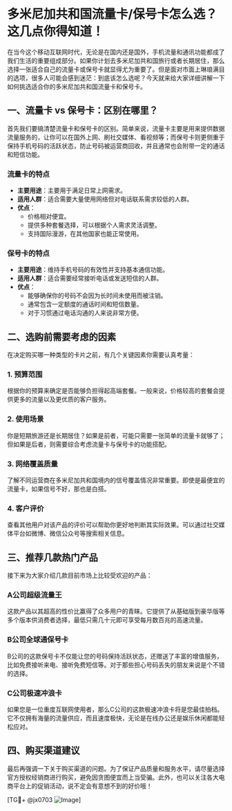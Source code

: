 # 多米尼加共和国流量卡/保号卡怎么选？这几点你得知道！

在当今这个移动互联网时代，无论是在国内还是国外，手机流量和通讯功能都成了我们生活的重要组成部分。如果你计划去多米尼加共和国旅行或者长期居住，那么选择一张适合自己的流量卡或保号卡就显得尤为重要了。但是面对市面上琳琅满目的选项，很多人可能会感到迷茫：到底该怎么选呢？今天就来给大家详细讲解一下如何挑选适合你的多米尼加共和国流量卡和保号卡。

## 一、流量卡 vs 保号卡：区别在哪里？

首先我们要搞清楚流量卡和保号卡的区别。简单来说，流量卡主要是用来提供数据流量服务的，让你可以在国外上网、刷社交媒体、看视频等；而保号卡则更侧重于保持手机号码的活跃状态，防止号码被运营商回收，并且通常也会附带一定的通话和短信功能。

### 流量卡的特点

- **主要用途**：主要用于满足日常上网需求。
- **适用人群**：适合需要大量使用网络但对电话联系需求较低的人群。
- **优点**：
  - 价格相对便宜。
  - 提供多种套餐选择，可以根据个人需求灵活调整。
  - 支持国际漫游，在其他国家也能正常使用。

### 保号卡的特点

- **主要用途**：维持手机号码的有效性并支持基本通信功能。
- **适用人群**：适合需要经常接听电话或发送短信的人群。
- **优点**：
  - 能够确保你的号码不会因为长时间未使用而被注销。
  - 通常包含一定额度的通话时间和短信数量。
  - 对于习惯通过电话沟通的人来说非常方便。

## 二、选购前需要考虑的因素

在决定购买哪一种类型的卡片之前，有几个关键因素你需要认真考量：

### 1. 预算范围

根据你的预算来确定是否能够负担得起高端套餐。一般来说，价格较高的套餐会提供更多的流量以及更优质的客户服务。

### 2. 使用场景

你是短期旅游还是长期居住？如果是前者，可能只需要一张简单的流量卡就够了；但如果是后者，则需要综合考虑流量卡与保号卡的功能搭配。

### 3. 网络覆盖质量

了解不同运营商在多米尼加共和国境内的信号覆盖情况非常重要。即使是最便宜的流量卡，如果信号不好，那也是白搭。

### 4. 客户评价

查看其他用户对该产品的评价可以帮助你更好地判断其实际效果。可以通过社交媒体平台如微博、微信公众号等搜索相关信息。

## 三、推荐几款热门产品

接下来为大家介绍几款目前市场上比较受欢迎的产品：

### A公司超级流量王

这款产品以其超高的性价比赢得了众多用户的青睐。它提供了从基础版到豪华版等多个版本供消费者选择，最低只需几十元即可享受每月数百兆的高速流量。

### B公司全球通保号卡

B公司的这款保号卡不仅能让您的号码保持活跃状态，还赠送了丰富的增值服务，比如免费接听来电、接听免费短信等。对于那些担心号码丢失的朋友来说是个不错的选择。

### C公司极速冲浪卡

如果您是一位重度互联网使用者，那么C公司的这款极速冲浪卡将是您最佳拍档。它不仅拥有海量的流量供应，而且速度极快，无论是在线办公还是娱乐休闲都能轻松应对。

## 四、购买渠道建议

最后再强调一下关于购买渠道的问题。为了保证产品质量和服务水平，请尽量选择官方授权经销商进行购买，避免因贪图便宜而上当受骗。此外，也可以关注各大电商平台上的促销活动，说不定会有意想不到的好价哦！

[TG💪+ @jx0703 ![Image](https://github.com/user-attachments/assets/dbca1d08-cadb-493c-b0ec-ad6f7a83f270)]